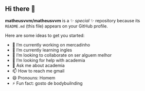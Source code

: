 ## Hi there 👋


**matheusvvm/matheusvvm** is a ✨ _special_ ✨ repository because its `README.md` (this file) appears on your GitHub profile.

Here are some ideas to get you started:

- 🔭 I’m currently working on mercadinho
- 🌱 I’m currently learning ingles
- 👯 I’m looking to collaborate on ser alguem melhor
- 🤔 I’m looking for help with academia
- 💬 Ask me about academia
- 📫 How to reach me gmail
- 😄 Pronouns: Homem
- ⚡ Fun fact: gosto de bodybuilnding

